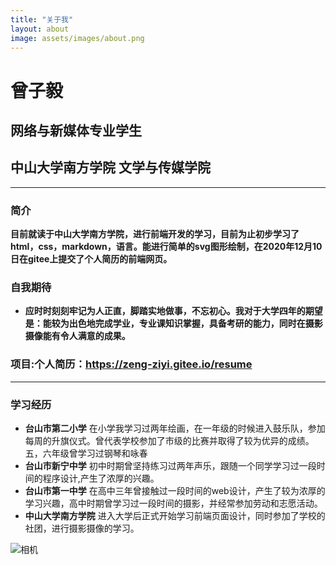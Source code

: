 ```yaml
---
title: "关于我"
layout: about
image: assets/images/about.png
---
```

# 曾子毅
## 网络与新媒体专业学生
## 中山大学南方学院 文学与传媒学院 
***
### 简介
**目前就读于中山大学南方学院，进行前端开发的学习，目前为止初步学习了html，css，markdown，语言。能进行简单的svg图形绘制，在2020年12月10日在gitee上提交了个人简历的前端网页。**
### 自我期待
+ **应时时刻刻牢记为人正直，脚踏实地做事，不忘初心。我对于大学四年的期望是：能较为出色地完成学业，专业课知识掌握，具备考研的能力，同时在摄影摄像能有令人满意的成果。**
### 项目:个人简历：<https://zeng-ziyi.gitee.io/resume>
***
### 学习经历
+ **台山市第二小学** 在小学我学习过两年绘画，在一年级的时候进入鼓乐队，参加每周的升旗仪式。曾代表学校参加了市级的比赛并取得了较为优异的成绩。五，六年级曾学习过钢琴和咏春
+ **台山市新宁中学** 初中时期曾坚持练习过两年声乐，跟随一个同学学习过一段时间的程序设计,产生了浓厚的兴趣。
+ **台山市第一中学** 在高中三年曾接触过一段时间的web设计，产生了较为浓厚的学习兴趣，高中时期曾学习过一段时间的摄影，并经常参加劳动和志愿活动。
+ **中山大学南方学院**  进入大学后正式开始学习前端页面设计，同时参加了学校的社团，进行摄影摄像的学习。

![相机](/zengziyi/assets/images/相机.png)
